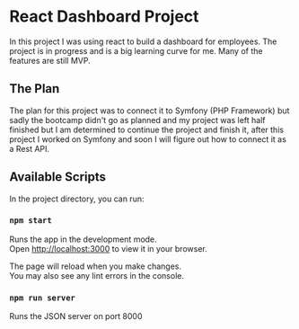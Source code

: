 # React Dashboard Project

In this project I was using react to build a dashboard for employees.
The project is in progress and is a big learning curve for me.
Many of the features are still MVP.

## The Plan

The plan for this project was to connect it to Symfony (PHP Framework) but sadly the bootcamp didn't go as planned and my project was left half finished but I am determined to continue the project and finish it, after this project I worked on Symfony and soon I will figure out how to connect it as a Rest API.

## Available Scripts

In the project directory, you can run:

### `npm start`

Runs the app in the development mode.\
Open [http://localhost:3000](http://localhost:3000) to view it in your browser.

The page will reload when you make changes.\
You may also see any lint errors in the console.

### `npm run server`

Runs the JSON server on port 8000
